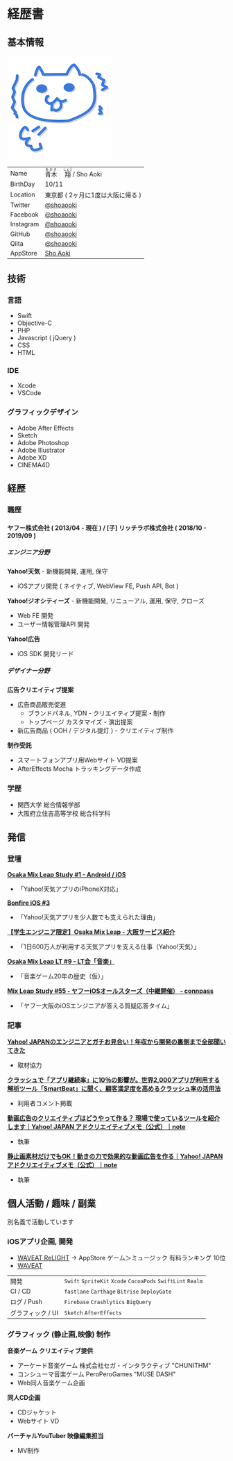 # 経歴書

## 基本情報

![](./as.png)

|||
|----|----|
|Name|<ruby><rb>青木</rb><rt>あおき</rt>　</ruby><ruby><rb>翔</rb><rt>しょう</rt></ruby> / Sho Aoki|
|BirthDay|10/11|
|Location|東京都 ( 2ヶ月に1度は大阪に帰る )|
|Twitter|[@shoaooki](https://twitter.com/shoaooki)|
|Facebook|[@shoaooki](https://www.facebook.com/shoaooki)|
|Instagram|[@shoaooki](https://www.instagram.com/shoaooki/)|
|GitHub|[@shoaooki](https://github.com/shoaooki)|
|Qiita|[@shoaooki](https://qiita.com/shoaooki)|
|AppStore|[Sho Aoki](https://apps.apple.com/jp/developer/sho-aoki/)|

## 技術

### 言語

- Swift
- Objective-C
- PHP
- Javascript ( jQuery )
- CSS
- HTML

### IDE

- Xcode
- VSCode

### グラフィックデザイン

- Adobe After Effects
- Sketch
- Adobe Photoshop
- Adobe Illustrator
- Adobe XD
- CINEMA4D

## 経歴

### 職歴

#### ヤフー株式会社 ( 2013/04 - 現在 ) / [子] リッチラボ株式会社 ( 2018/10 - 2019/09 )

##### エンジニア分野

**Yahoo!天気** - 新機能開発, 運用, 保守
- iOSアプリ開発 ( ネイティブ, WebView FE, Push API, Bot )

**Yahoo!ジオシティーズ** - 新機能開発, リニューアル, 運用, 保守, クローズ
- Web FE 開発
- ユーザー情報管理API 開発

**Yahoo!広告**
- iOS SDK 開発リード

##### デザイナー分野

**広告クリエイティブ提案**
- 広告商品販売促進
  - ブランドパネル, YDN - クリエイティブ提案・制作
  - トップページ カスタマイズ - 演出提案
- 新広告商品 ( OOH / デジタル提灯 ) - クリエイティブ制作

**制作受託**
- スマートフォンアプリ用Webサイト VD提案
- AfterEffects Mocha トラッキングデータ作成

### 学歴

- 関西大学 総合情報学部
- 大阪府立住吉高等学校 総合科学科

## 発信

### 登壇

**[Osaka Mix Leap Study #1 - Android / iOS](https://yahoo-osaka.connpass.com/event/70653/)**
- 「Yahoo!天気アプリのiPhoneX対応」

**[Bonfire iOS #3](https://yj-meetup.connpass.com/event/71599/)**
- 「Yahoo!天気アプリを少人数でも支えられた理由」

**[【学生エンジニア限定】Osaka Mix Leap - 大阪サービス紹介](https://yahoo-osaka.connpass.com/event/74475/)**
- 「1日600万人が利用する天気アプリを支える仕事（Yahoo!天気）」

**[Osaka Mix Leap LT #9 - LT会「音楽」](https://yahoo-osaka.connpass.com/event/98293/)**
- 「音楽ゲーム20年の歴史（仮）」

**[Mix Leap Study \#55 \- ヤフーiOSオールスターズ（中継開催） \- connpass](https://yahoo-osaka.connpass.com/event/159189/)**
- 「ヤフー大阪のiOSエンジニアが答える質疑応答タイム」

### 記事

**[Yahoo! JAPANのエンジニアとガチお見合い！年収から開発の裏側まで全部聞いてきた](https://persol-tech-s.co.jp/i-engineer/interesting/omiai_yahoo)**
- 取材協力

**[クラッシュで「アプリ継続率」に10％の影響が。世界2,000アプリが利用する解析ツール「SmartBeat」に聞く、顧客満足度を高めるクラッシュ率の活用法](https://appmarketinglabo.net/smartbeat-crashrate/)**
- 利用者コメント掲載

**[動画広告のクリエイティブはどうやって作る？ 現場で使っているツールを紹介します｜Yahoo\! JAPAN アドクリエイティブメモ（公式）｜note](https://note.com/yahoo_ad_memo/n/na5b1427e11bb)**
- 執筆

**[静止画素材だけでもOK！動きの力で効果的な動画広告を作る｜Yahoo\! JAPAN アドクリエイティブメモ（公式）｜note](https://note.com/yahoo_ad_memo/n/n08ba3aebc43c)**
- 執筆

## 個人活動 / 趣味 / 副業

別名義で活動しています

### iOSアプリ企画, 開発

- [WAVEAT ReLIGHT](https://itunes.apple.com/jp/app/waveat-relight/id1329844282) → AppStore ゲーム＞ミュージック 有料ランキング 10位
- [WAVEAT](https://itunes.apple.com/jp/app/waveat/id1093169434)

|||
|----|----|
|開発|`Swift` `SpriteKit` `Xcode` `CocoaPods` `SwiftLint` `Realm`|
|CI / CD|`fastlane` `Carthage` `Bitrise` `DeployGate`| 
|ログ / Push|`Firebase` `Crashlytics` `BigQuery`|
|グラフィック / UI|`Sketch` `AfterEffects`|

### グラフィック (静止画,映像) 制作

**音楽ゲーム クリエイティブ提供**
- アーケード音楽ゲーム 株式会社セガ・インタラクティブ "CHUNITHM"
- コンシューマ音楽ゲーム PeroPeroGames "MUSE DASH"
- Web同人音楽ゲーム企画

**同人CD企画**
- CDジャケット
- Webサイト VD

**バーチャルYouTuber 映像編集担当**
- MV制作
